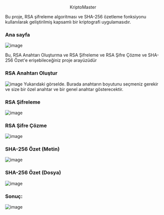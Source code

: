 
<p " align="center">
  KriptoMaster
</p1>

Bu proje, RSA şifreleme algoritması ve SHA-256 özetleme fonksiyonu kullanılarak geliştirilmiş kapsamlı bir kriptografi uygulamasıdır.

### Ana sayfa
![image](https://github.com/user-attachments/assets/aa483a1b-33dd-47bb-ba01-e8e23f943652)

Bu, RSA Anahtarı Oluşturma ve RSA Şifreleme ve RSA Şifre Çözme ve SHA-256 Özet'e erişebileceğiniz proje arayüzüdür


### RSA Anahtarı Oluştur
![image](https://github.com/user-attachments/assets/956f8b9e-8b22-485b-810c-d1eaec295d62)
Yukarıdaki görselde. Burada anahtarın boyutunu seçmeniz gerekir ve size bir özel anahtar ve bir genel anahtar gösterecektir.



### RSA Şifreleme
![image](https://github.com/user-attachments/assets/f325d16a-0c5e-4903-ba89-3617989f660e)


### RSA Şifre Çözme
![image](https://github.com/user-attachments/assets/ab75f95e-3a4b-430a-b6b9-0b951844b6a2)


### SHA-256 Özet (Metin)
![image](https://github.com/user-attachments/assets/42d229d6-8f23-4338-a4a5-6176bedd31e2)
### SHA-256 Özet (Dosya)

![image](https://github.com/user-attachments/assets/4f5f5fe6-9ad6-45d7-8d30-a08b12d2f604)
### Sonuç:
![image](https://github.com/user-attachments/assets/5afad576-6824-43ae-9ef3-d0d7ab837918)





